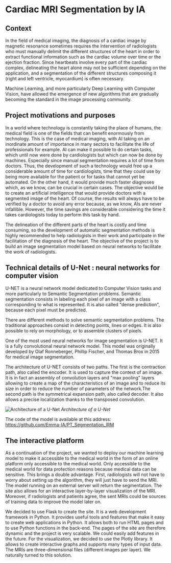 # Cardiac MRI Segmentation by IA

## Context
In the field of medical imaging, the diagnosis of a cardiac image by magnetic resonance sometimes requires the intervention of radiologists who must manually delimit the different structures of the heart in order to extract functional information such as the cardiac volume over time or the ejection fraction. Since heartbeats involve every part of the cardiac complex, delineating the heart alone may not be sufficient depending on the application, and a segmentation of the different structures composing it (right and left ventricle, myocardium) is often necessary.

Machine Learning, and more particularly Deep Learning with Computer Vision, have allowed the emergence of new algorithms that are gradually becoming the standard in the image processing community.

## Project motivations and purposes
In a world where technology is constantly taking the place of humans, the medical field is one of the fields that can benefit enormously from technology. This is the case of medical imaging, with AI taking on an inordinate amount of importance in many sectors to facilitate the life of professionals for example. AI can make it possible to do certain tasks, which until now were done by cardiologists but which can now be done by machines. Especially since manual segmentation requires a lot of time from doctors. Thus, the development of such a technology would free up a considerable amount of time for cardiologists, time that they could use by being more available for the patient or for tasks that cannot yet be automated. On the other hand, it would provide much faster diagnoses which, as we know, can be crucial in certain cases. The objective would be to create an artificial intelligence that would provide doctors with a segmented image of the heart. Of course, the results will always have to be verified by a doctor to avoid any error because, as we know, AIs are never infallible. However, the time savings are considerable considering the time it takes cardiologists today to perform this task by hand.

The delineation of the different parts of the heart is costly and time consuming, so the development of automatic segmentation methods is highly recommended to help radiologists in their work and participate in the facilitation of the diagnosis of the heart. The objective of the project is to build an image segmentation model based on neural networks to facilitate the work of radiologists.

## Technical details of U-Net : neural networks for computer vision
U-NET is a neural network model dedicated to Computer Vision tasks and more particularly to Semantic Segmentation problems. Semantic segmentation consists in labeling each pixel of an image with a class corresponding to what is represented. It is also called "dense prediction", because each pixel must be predicted. 

There are different methods to solve semantic segmentation problems. The traditional approaches consist in detecting points, lines or edges. It is also possible to rely on morphology, or to assemble clusters of pixels.

One of the most used neural networks for image segmentation is U-NET. It is a fully convolutional neural network model. This model was originally developed by Olaf Ronneberger, Phillip Fischer, and Thomas Brox in 2015 for medical image segmentation.

The architecture of U-NET consists of two paths. The first is the contraction path, also called the encoder. It is used to capture the context of an image. It is in fact an assembly of convolution layers and "max pooling" layers allowing to create a map of the characteristics of an image and to reduce its size in order to reduce the number of parameters of the network.The second path is the symmetrical expansion path, also called decoder. It also allows a precise localization thanks to the transposed convolution.

![Architecture of a U-Net](https://datascientest.com/wp-content/uploads/2021/05/u-net-architecture-1536x1023.png)
*Architecture of a U-Net*

 The code of the model is available at this address: https://github.com/Emma-IA/PT_Segmentation_IRM

## The interactive platform
As a continuation of the project, we wanted to deploy our machine learning model to make it accessible to the medical world in the form of an online platform only accessible to the medical world. Only accessible to the medical world for data protection reasons because medical data can be sensitive.
This brings a double advantage. First, radiologists will not have to worry about setting up the algorithm, they will just have to send the MRI. The model running on an external server will return the segmentation. The site also allows for an interactive layer-by-layer visualization of the MRI. Moreover, if radiologists and patients agree, the sent MRIs could be sources of training data to improve the model later on.

We decided to use Flask to create the site. It is a web development framework in Python. It provides useful tools and features that make it easy to create web applications in Python. It allows both to run HTML pages and to use Python functions in the back-end. The pages of the site are therefore dynamic and the project is very scalable. We could easily add features in the future.
For the visualization, we decided to use the Plotly library. It allows to create interactive graphs and supports many types of input data. The MRIs are three-dimensional files (different images per layer). We naturally turned to this solution.

